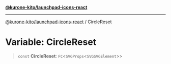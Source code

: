 [**@kurone-kito/launchpad-icons-react**](../README.md)

***

[@kurone-kito/launchpad-icons-react](../globals.md) / CircleReset

# Variable: CircleReset

> `const` **CircleReset**: `FC`\<`SVGProps`\<`SVGSVGElement`\>\>
